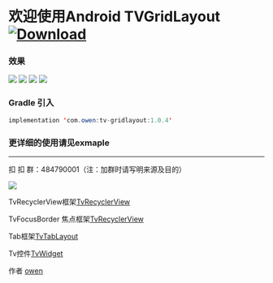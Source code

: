 # 欢迎使用Android TVGridLayout [ ![Download](https://api.bintray.com/packages/zhousuqiang/maven/tv-gridlayout/images/download.svg) ](https://bintray.com/zhousuqiang/maven/tv-gridlayout/_latestVersion)

### 效果

![](https://github.com/zhousuqiang/TvGridLayout/blob/master/image/1111.gif)
![](https://github.com/zhousuqiang/TvGridLayout/blob/master/image/2222.gif)
![](https://github.com/zhousuqiang/TvGridLayout/blob/master/image/3333.gif)
![](https://github.com/zhousuqiang/TvGridLayout/blob/master/image/4444.gif)


### Gradle 引入
```java
implementation 'com.owen:tv-gridlayout:1.0.4'
```

### 更详细的使用请见exmaple

------

扣 扣 群：484790001（注：加群时请写明来源及目的）

![](https://github.com/zhousuqiang/TvRecyclerView/blob/master/images/qq.png)

TvRecyclerView框架[TvRecyclerView](https://github.com/zhousuqiang/TvFocusBorder)

TvFocusBorder 焦点框架[TvRecyclerView](https://github.com/zhousuqiang/TvRecyclerView)

Tab框架[TvTabLayout](https://github.com/zhousuqiang/TvTabLayout)

Tv控件[TvWidget](https://github.com/zhousuqiang/TvWidget)


作者 [owen](https://github.com/zhousuqiang)
